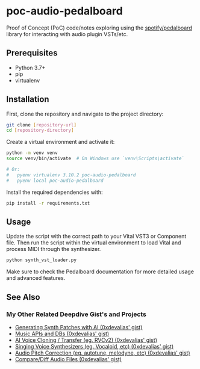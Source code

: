# poc-audio-pedalboard

Proof of Concept (PoC) code/notes exploring using the [spotify/pedalboard](https://github.com/spotify/pedalboard) library for interacting with audio plugin VSTs/etc.

## Prerequisites

- Python 3.7+
- pip
- virtualenv

## Installation

First, clone the repository and navigate to the project directory:

```bash
git clone [repository-url]
cd [repository-directory]
```

Create a virtual environment and activate it:

```bash
python -m venv venv
source venv/bin/activate  # On Windows use `venv\Scripts\activate`

# Or:
#   pyenv virtualenv 3.10.2 poc-audio-pedalboard
#   pyenv local poc-audio-pedalboard
```

Install the required dependencies with:

```bash
pip install -r requirements.txt
```

## Usage

Update the script with the correct path to your Vital VST3 or Component file. Then run the script within the virtual environment to load Vital and process MIDI through the synthesizer.

```bash
python synth_vst_loader.py
```

Make sure to check the Pedalboard documentation for more detailed usage and advanced features.

## See Also

### My Other Related Deepdive Gist's and Projects

- [Generating Synth Patches with AI (0xdevalias' gist)](https://gist.github.com/0xdevalias/5a06349b376d01b2a76ad27a86b08c1b#generating-synth-patches-with-ai)
- [Music APIs and DBs (0xdevalias' gist)](https://gist.github.com/0xdevalias/eba698730024674ecae7f43f4c650096#music-apis-and-dbs)
- [AI Voice Cloning / Transfer (eg. RVCv2) (0xdevalias' gist)](https://gist.github.com/0xdevalias/359f4265adf03b0142e4d0543c156a3e#ai-voice-cloning--transfer-eg-rvcv2)
- [Singing Voice Synthesizers (eg. Vocaloid, etc) (0xdevalias' gist)](https://gist.github.com/0xdevalias/0b64b25d72cbbc784042a9fdff713129#singing-voice-synthesizers-eg-vocaloid-etc)
- [Audio Pitch Correction (eg. autotune, melodyne, etc) (0xdevalias' gist)](https://gist.github.com/0xdevalias/7f4a5c31758e04aea5c2f5520e53accb#audio-pitch-correction-eg-autotune-melodyne-etc)
- [Compare/Diff Audio Files (0xdevalias' gist)](https://gist.github.com/0xdevalias/91ae33e0c9290e69b457ce5034956fb7#comparediff-audio-files)
